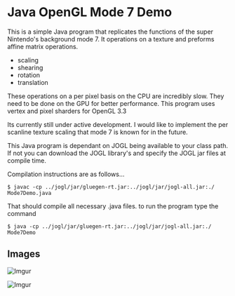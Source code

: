 
# Java OpenGL Mode 7 Demo
This is a simple Java program that replicates the functions of the super Nintendo's background mode 7.
It operations on a texture and preforms affine matrix operations.

* scaling
* shearing
* rotation
* translation

These operations on a per pixel basis on the CPU are incredibly slow. They need to be done on the GPU
for better performance. This program uses vertex and pixel sharders for OpenGL 3.3

Its currently still under active development. I would like to implement the per scanline texture scaling
that mode 7 is known for in the future.

This Java program is dependant on JOGL being available to your class path. If not you can download the JOGL
library's and specify the JOGL jar files at compile time.

Compilation instructions are as follows...

	$ javac -cp ../jogl/jar/gluegen-rt.jar:../jogl/jar/jogl-all.jar:./ Mode7Demo.java

That should compile all necessary .java files. to run the program type the command

	$ java -cp ../jogl/jar/gluegen-rt.jar:../jogl/jar/jogl-all.jar:./ Mode7Demo

## Images
![Imgur](https://i.imgur.com/qhvdg7n.png)

![Imgur](https://i.imgur.com/St0US0Q.gif)
